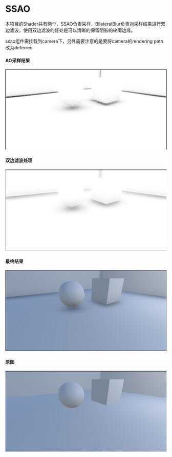 # SSAO

本项目的Shader共有两个，SSAO负责采样，BilateralBlur负责对采样结果进行双边滤波，使用双边滤波的好处是可以清晰的保留阴影的轮廓边缘。

ssao组件需挂载到camera下，另外需要注意的是要将camera的rendering path改为deferred

#### AO采样结果

![](./pics/ao.png)

#### 双边滤波处理

![](./pics/filter.png)

#### 最终结果

![](./pics/final.png)

#### 原图

![](./pics/disable.png)


